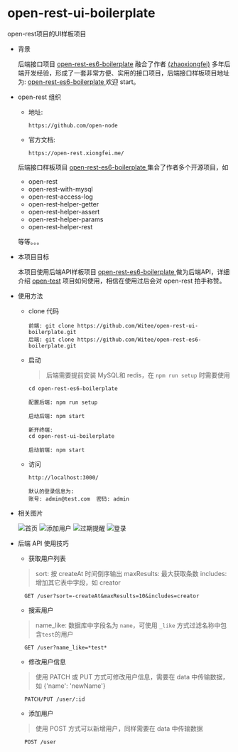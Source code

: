 # open-rest-ui-boilerplate

open-rest项目的UI样板项目

- 背景

  后端接口项目 [open-rest-es6-boilerplate](https://github.com/Witee/open-rest-es6-boilerplate) 融合了作者 [(zhaoxiongfei)](https://github.com/zhaoxiongfei) 多年后端开发经验，形成了一套非常方便、实用的接口项目，后端接口样板项目地址为: [open-rest-es6-boilerplate ](https://github.com/open-node/open-rest-es6-boilerplate)  欢迎 start。

- open-rest 组织

  - 地址:

    `https://github.com/open-node`

  - 官方文档:

    `https://open-rest.xiongfei.me/`

  后端接口样板项目 [open-rest-es6-boilerplate ](https://github.com/open-node/open-rest-es6-boilerplate) 集合了作者多个开源项目，如

    - open-rest
    - open-rest-with-mysql
    - open-rest-access-log
    - open-rest-helper-getter
    - open-rest-helper-assert
    - open-rest-helper-params
    - open-rest-helper-rest

    等等。。。


- 本项目目标

  本项目使用后端API样板项目 [open-rest-es6-boilerplate ](https://github.com/open-node/open-rest-es6-boilerplate) 做为后端API，详细介绍 [open-test](https://github.com/open-node) 项目如何使用，相信在使用过后会对 open-rest 拍手称赞。


- 使用方法

  - clone 代码
    ```
    前端: git clone https://github.com/Witee/open-rest-ui-boilerplate.git
    后端: git clone https://github.com/Witee/open-rest-es6-boilerplate.git

    ```
  - 启动

    > 后端需要提前安装 MySQL和 redis，在 `npm run setup` 时需要使用

    ```
    cd open-rest-es6-boilerplate

    配置后端: npm run setup

    启动后端: npm start

    新开终端:
    cd open-rest-ui-boilerplate

    启动前端: npm start

    ```
  - 访问
    ```
    http://localhost:3000/

    默认的登录信息为:
    账号: admin@test.com  密码: admin
    ```

- 相关图片

  ![首页](https://raw.githubusercontent.com/Witee/statics/master/open-rest-ui-boilerplate/1.png)
  ![添加用户](https://raw.githubusercontent.com/Witee/statics/master/open-rest-ui-boilerplate/2.png)
  ![过期提醒](https://raw.githubusercontent.com/Witee/statics/master/open-rest-ui-boilerplate/3.png)
  ![登录](https://raw.githubusercontent.com/Witee/statics/master/open-rest-ui-boilerplate/4.png)


- 后端 API 使用技巧

  - 获取用户列表

  > sort: 按 createAt 时间倒序输出
  > maxResults: 最大获取条数
  > includes: 增加其它表中字段，如 creator

  ```
    GET /user?sort=-createAt&maxResults=10&includes=creator
  ```

  - 搜索用户

  > name_like: 数据库中字段名为 `name`，可使用 `_like` 方式过滤名称中包含`test`的用户

  ```
    GET /user?name_like=*test*
  ```

  - 修改用户信息

  > 使用 PATCH 或 PUT 方式可修改用户信息，需要在 data 中传输数据，如 {'name': 'newName'}

  ```
    PATCH/PUT /user/:id
  ```

  - 添加用户

  > 使用 POST 方式可以新增用户，同样需要在 data 中传输数据

  ```
    POST /user
  ```
